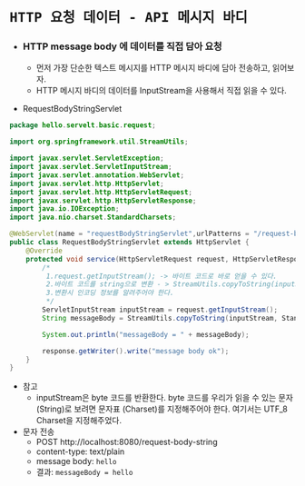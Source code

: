 # `HTTP 요청 데이터 - API 메시지 바디`

- ### HTTP message body 에 데이터를 직접 담아 요청
  - 먼저 가장 단순한 텍스트 메시지를 HTTP 메시지 바디에 담아 전송하고, 읽어보자.
  - HTTP 메시지 바디의 데이터를 InputStream을 사용해서 직접 읽을 수 있다.

- RequestBodyStringServlet

```java
package hello.servelt.basic.request;

import org.springframework.util.StreamUtils;

import javax.servlet.ServletException;
import javax.servlet.ServletInputStream;
import javax.servlet.annotation.WebServlet;
import javax.servlet.http.HttpServlet;
import javax.servlet.http.HttpServletRequest;
import javax.servlet.http.HttpServletResponse;
import java.io.IOException;
import java.nio.charset.StandardCharsets;

@WebServlet(name = "requestBodyStringServlet",urlPatterns = "/request-body-string")
public class RequestBodyStringServlet extends HttpServlet {
    @Override
    protected void service(HttpServletRequest request, HttpServletResponse response) throws ServletException, IOException {
        /*
         1.request.getInputStream(); -> 바이트 코드로 바로 얻을 수 있다.
         2.바이트 코드를 string으로 변환 - > StreamUtils.copyToString(inputStream, StandardCharsets.UTF_8);
         3.변환시 인코딩 정보를 알려주어야 한다.
         */
        ServletInputStream inputStream = request.getInputStream();
        String messageBody = StreamUtils.copyToString(inputStream, StandardCharsets.UTF_8);

        System.out.println("messageBody = " + messageBody);

        response.getWriter().write("message body ok");
    }
}
```

- 참고
  -  inputStream은 byte 코드를 반환한다. byte 코드를 우리가 읽을 수 있는 문자(String)로 보려면 문자표
     (Charset)를 지정해주어야 한다. 여기서는 UTF_8 Charset을 지정해주었다.
- 문자 전송
  - POST http://localhost:8080/request-body-string
  - content-type: text/plain
  - message body: `hello`
  - 결과: `messageBody = hello`